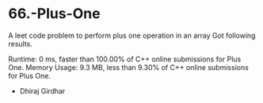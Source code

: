 # 66.-Plus-One
A leet code problem to perform plus one operation in an array
Got following results.

Runtime: 0 ms, faster than 100.00% of C++ online submissions for Plus One.
Memory Usage: 9.3 MB, less than 9.30% of C++ online submissions for Plus One.

- Dhiraj Girdhar
